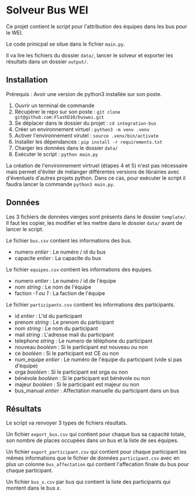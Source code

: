 # Solveur Bus WEI

Ce projet contient le script pour l'attribution des équipes dans les bus pour le WEI.

Le code prinicpal se situe dans le fichier `main.py`.

Il va lire les fichiers du dossier `data/`, lancer le solveur et exporter les résultats dans un dossier `output/`.

## Installation

Prérequis : Avoir une version de python3 installée sur son poste.

1. Ouvrir un terminal de commande
2. Récupérer le repo sur son poste : `git clone git@github.com:FlashD10/buswei.git`
3. Se déplacer dans le dossier du projet : `cd integration-bus`
4. Créer un environnement virtuel : `python3 -m venv .venv`
5. Activer l'environnement virutel : `source .venv/bin/activate`
6. Installer les dépendances : `pip install -r requirements.txt`
7. Charger les données dans le dossier `data/`
8. Exécuter le script : `python main.py`

La création de l'environnement virtruel (étapes 4 et 5) n'est pas nécessaire mais permet d'éviter de mélanger différentes versions de librairies avec d'éventuels d'autres projets python.
Dans ce cas, pour exécuter le script il faudra lancer la commande `python3 main.py`.

## Données

Les 3 fichiers de données vierges sont présents dans le dossier `template/`. Il faut les copier,
les modifier et les mettre dans le dossier `data/` avant de lancer le script.

Le fichier `bus.csv` contient les informations des bus.
- numero *entier* : Le numéro / id du bus
- capacite *entier* : La capacite du bus

Le fichier `equipes.csv` contient les informations des équipes.
- numero *entier* : Le numéro / id de l'équipe
- nom *string* : Le nom de l'équipe
- faction *-1 ou 1* : La faction de l'équipe

Le fichier `participants.csv` contient les informations des participants.
- id *entier* : L'id du participant
- prenom *string* : Le prenom du participant
- nom *string* : Le nom du participant
- mail *string* : L'adresse mail du participant
- telephone *string* : Le numero de téléphone du participant
- nouveau *booléen* : Si le participant est nouveau ou non
- ce *booléen* : Si le participant est CE ou non
- num_equipe *entier* : Le numéro de l'équipe du participant (vide si pas d'équipe)
- orga *booléen* : Si le participant est orga ou non
- bénévole *booléen* : Si le participant est bénévole ou non
- majeur *booléen* : Si le participant est majeur ou non
- bus_manual *entier* : Affectation manuelle du participant dans un bus


## Résultats

Le script va renvoyer 3 types de fichiers résultats.

Un fichier `export_bus.csv` qui contient pour chaque bus sa capacité totale, son nombre de places occupées dans un bus et la liste de ses équipes.

Un fichier `export_participant.csv` qui contient pour chaque participant les mêmes informations que le fichier de données `participant.csv` avec en plus un colonne `bus_affectation` qui contient l'affecation finale du bus pour chaque participant.

Un fichier `bus_x.csv` par bus qui contient la liste des participants qui montent dans le bus *x*.